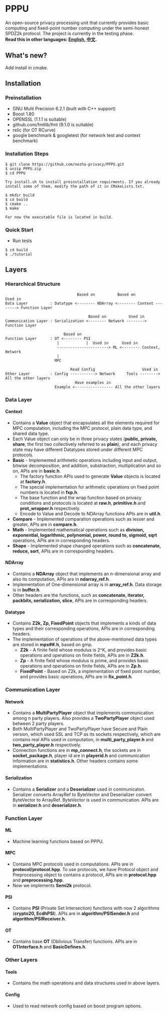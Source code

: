 # PPPU
An open-source privacy processing unit that currently provides basic computing and fixed-point number computing under the semi-honest SPDZ2k protocol. The project is currently in the testing phase.  
**Read this in other languages: [English](README-EN.md), [中文](README.md).**

## What's new?
Add install in cmake.

## Installation
### Preinstallation
* GNU Multi Precision 6.2.1 (built with C++ support)
* Boost 1.80
* OPENSSL (1.1.1 is suitable)
* github.com/fmtlib/fmt (9.1.0 is suitable)
* relic (for OT RCurve)
* google benchmark & googletest (for network test and context benchmark)

### Installation Steps
```
$ git clone https://github.com/nezha-privacy/PPPU.git
$ unzip PPPU.zip
$ cd PPPU

Try install.sh to install preinstallation requirments. If you already install some of them, modify the path of it in CMakeLists.txt.

$ mkdir build
$ cd build
$ cmake ..
$ make

For now the executable file is located in build.
```

### Quick Start
* Run tests
```
$ cd build
$ ./tutorial
```
## Layers
### Hierarchical Structure
```
                                Based on          Based on          Used in
Data Layer          : Datatype <-------- NDArray <-------- Context --------> Function Layer

                                     Based on          Used in
Communication Layer : Serialization <-------- Network --------> Function Layer

                          Based on
Function Layer      : OT <-------- PSI
                       |            |  Used in      Used in
                       -----------------------> ML <-------- Context, Network
                       |
                      MPC

                             Read Config                     Used in
Other Layer         : Config -----------> Network     Tools --------> All the other layers
                               Have examples in
                      Example <----------------- All the other layers
```

### Data Layer
#### Context
* Contains a **Value** object that encapsulates all the elements required for MPC computation, including the MPC protocol, plain data type, and shared data type.
* Each Value object can only be in three privacy states (**public, private, share**, the first two collectively referred to as **plain**), and each privacy state may have different Datatypes stored under different MPC protocols.
* **Basic** - Implemented arithmetic operations including input and output, bitwise decomposition, and addition, substraction, multiplication and so on, APIs are in **basic.h**.
  * The factory function APIs used to generate **Value** objects is located at **factory.h**.
  * The special implementation for arithmetic operations on fixed point numbers is located in **fxp.h**.
  * The base function and the wrap function based on privacy conditions and protocols is located at **raw.h**, **primitive.h** and **prot_wrapper.h** respectively.
  * Encode to Value and Decode to NDArray functions APIs are in **util.h**.
* **Compare** - Implemented comparation operations such as lesser and greater, APIs are in **compare.h**.
* **Math** - Implemented mathematical operations such as **division, exponential, logarithmic, polynomial, power, round to, sigmoid, sqrt** operations, APIs are in corresponding headers.
* **Shape** - Implemented shape changed operations such as **concatenate, reduce, sort**, APIs are in corresponding headers.

#### NDArray
* Contains a **NDArray** object that implements an n-dimensional array and also its computation, APIs are in **ndarray_ref.h**.
* Implementation of One-dimensional array is in **array_ref.h**. Data storage is in **buffer.h**.
* Other headers are the functions, such as **concatenate, iterator, packbits, serialization, slice**, APIs are in corresponding headers.

#### Datatype
* Contains **Z2k, Zp, FixedPoint** objects that implements a kinds of data types and their corresponding operations, APIs are in corresponding headers.
* The implementation of operations of the above-mentioned data types are stored in **mpx##.h**, based on gmp.
  * **Z2k** - A finite field whose modulus is 2^K, and provides basic operations and operations on finite fields, APIs are in **Z2k.h**.
  * **Zp** - A finite field whose modulus is prime, and provides basic operations and operations on finite fields, APIs are in **Zp.h**.
  * **FixedPoint** - Based on Z2k, a implementation of fixed point number, and provides basic operations, APIs are in **fix_point.h**.

### Communication Layer
#### Network
* Contains a **MultiPartyPlayer** object that implements communication among n party players. Also provides a **TwoPartyPlayer** object used between 2 party players.
* Both MultiPartyPlayer and TwoPartyPlayer have Secure and Plain version, which used SSL and TCP as its sockets respectively, which are contains real APIs used in computation, in **multi_party_player.h** and **two_party_player.h** respectively.
* Connection functions are in **mp_connect.h**, the sockets are in **socket_package.h**, player id are in **playerid.h** and communication information are in **statistics.h**. Other headers contains some implementations.

#### Serialization
* Contains a **Serializer** and a **Deserializer** used in communicaton. Serializer converts ArrayRef to ByteVector and Deserializer convert ByteVector to ArrayRef. ByteVector is used in communication. APIs are in **serializer.h** and **deserializer.h**.

### Function Layer
#### ML
* Machine learning functions based on PPPU. 

#### MPC
* Contains MPC protocols used in computations. APIs are in **protocol/protocol.hpp**. To use protocols, we have Protocol object and Preprocessing object to contains a protocol, APIs are in **protocol.hpp** and **preprocessing.hpp**.
* Now we implements **Semi2k** protocol.

#### PSI
* Contains **PSI** (Private Set Intersection) functions with now 2 algorithms (**crypto20, EcdhPSI**). APIs are in **algorithm/PSISender.h** and **algorithm/PSIReceiver.h**.

#### OT
* Contains base **OT** (Oblivious Transfer) functions. APIs are in **OTInterface.h** and **BasicDefines.h**.

### Other Layers
#### Tools
* Contains the math operations and data structures used in above layers.

#### Config
* Used to read network config based on boost program options.


